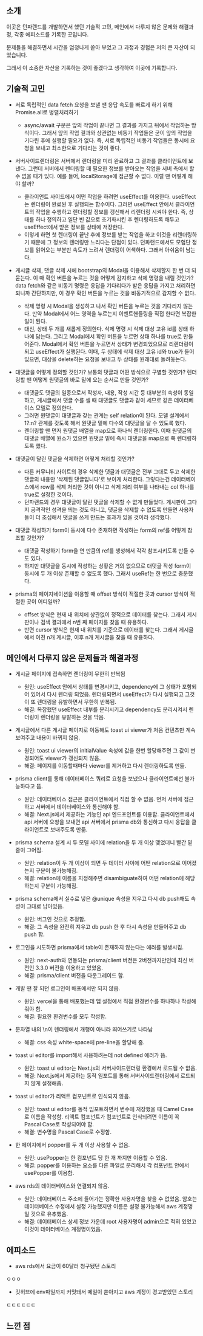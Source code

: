## 소개

이곳은 던파랜드를 개발하면서 했던 기술적 고민, 메인에서 다루지 않은 문제와 해결과정, 각종 에피소드를 기록한 곳입니다.

문제들을 해결하면서 시간을 엄청나게 쏟아 부었고 그 과정과 경험은 저의 큰 자산이 되었습니다.

그래서 이 소중한 자산을 기록하는 것이 좋겠다고 생각하여 이곳에 기록합니다.

## 기술적 고민

- 서로 독립적인 data fetch 요청을 보낼 땐 응답 속도를 빠르게 하기 위해 Promise.all로 병렬처리하기
  * async/await 구문은 앞의 작업이 끝나면 그 결과를 가지고 뒤에서 작업하는 방식이다. 그래서 앞의 작업 결과와 상관없는 비동기 작업들은 굳이 앞의 작업을 기다린 후에 실행할 필요가 없다. 즉, 서로 독립적인 비동기 작업들은 동시에 요청을 보내고 최소한으로 기다리는 것이 좋다.

- 서버사이드렌더링은 서버에서 렌더링을 미리 완료하고 그 결과를 클라이언트에 보낸다. 그런데 서버에서 렌더링할 때 필요한 정보를 받아오는 작업을 서버 측에서 할 수 없을 때가 있다. 예를 들어, localStorage에 접근할 수 없다. 이럴 땐 어떻게 해야 할까?
  * 클라이언트 사이드에서 어떤 작업을 하려면 useEffect를 이용한다. useEffect는 렌더링이 완료된 후 실행되는 함수이다. 그러면 useEffect 안에서 클라이언트의 작업을 수행하고 렌더링할 정보를 갱신해서 리렌더링 시켜야 한다. 즉, 상태를 하나 정의하고 일단 빈 값으로 초기화시킨 후 렌더링하도록 해두고 useEffect에서 받은 정보를 상태에 저장한다.
  * 이렇게 하면 첫 렌더링이 끝난 후에 정보를 받는 작업을 하고 이것을 리렌더링하기 때문에 그 정보의 렌더링만 느리다는 단점이 있다. 던파랜드에서도 모험단 정보를 읽어오는 부분만 속도가 느려서 렌더링이 어색하다. 그래서 아쉬움이 남는다.

- 게시글 삭제, 댓글 삭제 시에 bootstrap의 Modal을 이용해서 삭제할지 한 번 더 되묻는다. 이 때 확인 버튼을 누르는 것을 어떻게 감지하고 삭제 명령을 내릴 것인가? data fetch와 같은 비동기 명령은 응답을 기다리다가 받은 응답을 가지고 처리하면 되니까 간단하지만, 이 경우 확인 버튼을 누르는 것을 비동기적으로 감지할 수 없다.
  * 삭제 명령 시 Modal을 생성하고 나서 확인 버튼을 누르는 것을 기다리지 않는다. 만약 Modal에서 어느 영역을 누르는지 이벤트핸들링을 직접 한다면 복잡한 일이 된다.
  * 대신, 상태 두 개를 새롭게 정의한다. 삭제 명령 시 삭제 대상 고유 id를 상태 하나에 담는다. 그리고 Modal에서 확인 버튼을 누르면 상태 하나를 true로 만들어준다. Modal에서 확인 버튼을 누르면서 상태가 변경되었으므로 리렌더링이 되고 useEffect가 실행된다. 이때, 두 상태에 삭제 대상 고유 id와 true가 들어있으면, 대상을 delete하는 요청을 보내고 두 상태를 원래대로 돌려놓는다.

- 대댓글을 어떻게 정의할 것인가? 보통의 댓글과 어떤 방식으로 구별할 것인가? 렌더링할 땐 어떻게 원댓글의 바로 밑에 오는 순서로 만들 것인가?
  * 대댓글도 댓글의 일종으로서 작성자, 내용, 작성 시간 등 대부분의 속성이 동일하고, 게시글에서 댓글 수를 셀 때 대댓글도 댓글과 같이 세므로 같은 데이터베이스 모델로 정의한다.
  * 그러면 원댓글이 대댓글과 갖는 관계는 self relation이 된다. 모델 설계에서 1?:n? 관계를 갖도록 해서 원댓글 밑에 다수의 대댓글을 달 수 있도록 했다.
  * 렌더링할 땐 먼저 원댓글 배열을 map으로 하나씩 렌더링한다. 이때 원댓글의 대댓글 배열에 원소가 있으면 원댓글 밑에 즉시 대댓글을 map으로 쭉 렌더링하도록 했다.

- 대댓글이 달린 댓글을 삭제하면 어떻게 처리할 것인가?
  * 다른 커뮤니티 사이트의 경우 삭제한 댓글과 대댓글은 전부 그대로 두고 삭제한 댓글의 내용만 '삭제된 댓글입니다'로 보이게 처리한다. 그렇다는건 데이터베이스에서 row를 삭제 처리한 것이 아니고 삭제 처리 여부를 나타내는 col 하나를 true로 설정한 것이다.
  * 던파랜드의 경우 대댓글이 달린 댓글을 삭제할 수 없게 만들었다. 게시판이 그다지 공격적인 성격을 띄는 것도 아니고, 댓글을 삭제할 수 없도록 만들면 사용자들이 더 조심해서 댓글을 쓰게 만드는 효과가 있을 것이라 생각했다.

- 대댓글 작성하기 form이 동시에 다수 존재하면 작성하는 form의 ref를 어떻게 참조할 것인가?
  * 대댓글 작성하기 form을 연 만큼의 ref를 생성해서 각각 참조시키도록 만들 수도 있다.
  * 하지만 대댓글을 동시에 작성하는 상황은 거의 없으므로 대댓글 작성 form이 동시에 두 개 이상 존재할 수 없도록 했다. 그래서 useRef는 한 번으로 충분했다.

- prisma의 페이지네이션을 이용할 때 offset 방식이 적절한 곳과 cursor 방식이 적절한 곳이 어디일까?
  * offset 방식은 현재 내 위치에 상관없이 정적으로 데이터를 찾는다. 그래서 게시판이나 검색 결과에서 n번 째 페이지를 찾을 때 유용하다.
  * 반면 cursor 방식은 현재 내 위치를 기준으로 데이터를 찾는다. 그래서 게시글에서 이전 n개 게시글, 이후 n개 게시글을 찾을 때 유용하다.


## 메인에서 다루지 않은 문제들과 해결과정

- 게시글 페이지에 접속하면 렌더링이 무한히 반복됨
  * 원인: useEffect 안에서 상태를 변경시키고, dependency에 그 상태가 포함되어 있어서 다시 렌더링 되었음. 렌더링되면서 useEffect가 다시 실행되고 그것이 또 렌더링을 유발하면서 무한히 반복됨.
  * 해결: 복잡했던 useEffect 내부를 분리시키고 dependency도 분리시켜서 렌더링이 렌더링을 유발하는 것을 막음.

- 게시글에서 다른 게시글 페이지로 이동해도 toast ui viewer가 처음 컨텐츠만 계속 보여주고 내용이 바뀌지 않음.
  * 원인: toast ui viewer의 initialValue 속성에 값을 한번 할당해주면 그 값이 변경되어도 viewer가 갱신되지 않음.
  * 해결: 페이지를 이동할때마다 viewer를 제거하고 다시 렌더링하도록 만듦.

- prisma client를 통해 데이터베이스 쿼리로 요청을 보냈으나 클라이언트에선 불가능하다고 뜸.
  * 원인: 데이터베이스 접근은 클라이언트에서 직접 할 수 없음. 먼저 서버에 접근하고 서버에서 데이터베이스와 통신해야 함.
  * 해결: Next.js에서 제공하는 기능인 api 엔드포인트를 이용함. 클라이언트에서 api 서버에 요청을 보내면 api 서버에서 prisma db와 통신하고 다시 응답을 클라이언트로 보내주도록 만듦.

- prisma schema 설계 시 두 모델 사이에 relation을 두 개 이상 맺었더니 빨간 밑줄이 그어짐.
  * 원인: relation이 두 개 이상이 되면 두 데이터 사이에 어떤 relation으로 이어졌는지 구분이 불가능해짐.
  * 해결: relation에 이름을 지정해주면 disambiguate하여 어떤 relation에 해당하는지 구분이 가능해짐.

- prisma schema에서 실수로 넣은 @unique 속성을 지우고 다시 db push해도 속성이 그대로 남아있음.
  * 원인: 버그인 것으로 추정함.
  * 해결: 그 속성을 완전히 지우고 db push 한 후 다시 속성을 만들어주고 db push 함.

- 로그인을 시도하면 prisma에서 table이 존재하지 않는다는 에러를 발생시킴.
  * 원인: next-auth와 연동되는 prisma/client 버전은 2버전까지만인데 최신 버전인 3.3.0 버전을 이용하고 있었음.
  * 해결: prisma/client 버전을 다운그레이드 함.

- 개발 땐 잘 되던 로그인이 배포에서만 되지 않음.
  * 원인: vercel을 통해 배포했는데 앱 설정에서 직접 환경변수를 하나하나 작성해줘야 함.
  * 해결: 필요한 환경변수를 모두 작성함.

- 문자열 내의 \n이 렌더링에서 개행이 아니라 띄어쓰기로 나타남
  * 해결: css 속성 white-space에 pre-line을 할당해 줌.

- toast ui editor를 import해서 사용하려는데 not defined 에러가 뜸.
  * 원인: toast ui editor는 Next.js의 서버사이드렌더링 환경에서 로드될 수 없음.
  * 해결: Next.js에서 제공하는 동적 임포트를 통해 서버사이드렌더링에서 로드되지 않게 설정해줌.

- toast ui editor가 리액트 컴포넌트로 인식되지 않음.
  * 원인: toast ui editor를 동적 임포트하면서 변수에 저장했을 때 Camel Case로 이름을 작성함. 리액트 컴포넌트가 컴포넌트로 인식되려면 이름이 꼭 Pascal Case로 작성되어야 함.
  * 해결: 변수명을 Pascal Case로 수정함.

- 한 페이지에서 popper를 두 개 이상 사용할 수 없음.
  * 원인: usePopper는 한 컴포넌트 당 한 개 까지만 이용할 수 있음.
  * 해결: popper를 이용하는 요소를 다른 파일로 분리해서 각 컴포넌트 안에서 usePopper를 이용함.

- aws rds의 데이터베이스와 연결되지 않음.
  * 원인: 데이터베이스 주소에 들어가는 정확한 사용자명을 찾을 수 없었음. 암호는 데이터베이스 수정에서 설정 가능했지만 이름은 설정 불가능해서 aws 계정명일 것으로 유추했음.
  * 해결: 데이터베이스 상세 정보 가운데 root 사용자명이 admin으로 적혀 있었고 이것이 데이터베이스 계정명이었음.


## 에피소드

- aws rds에서 요금이 60달러 청구됐던 스토리

ㅇㅇㅇ

- 깃허브에 env파일까지 커밋돼서 메일이 쏟아지고 aws 계정이 경고받았던 스토리

ㄷㄷㄷㄷㄷㄷ


## 느낀 점


